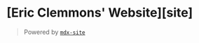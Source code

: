 # [Eric Clemmons' Website][site]

> Powered by [`mdx-site`](https://github.com/ericclemmons/mdx-site)
